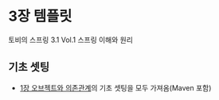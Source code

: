 # 3장 템플릿
토비의 스프링 3.1 Vol.1 스프링 이해와 원리

## 기초 셋팅
* [1장 오브젝트와 의존관계](https://github.com/JuJin1324/tobi-spring3-chapter1)의
기초 셋팅을 모두 가져옴(Maven 포함)

